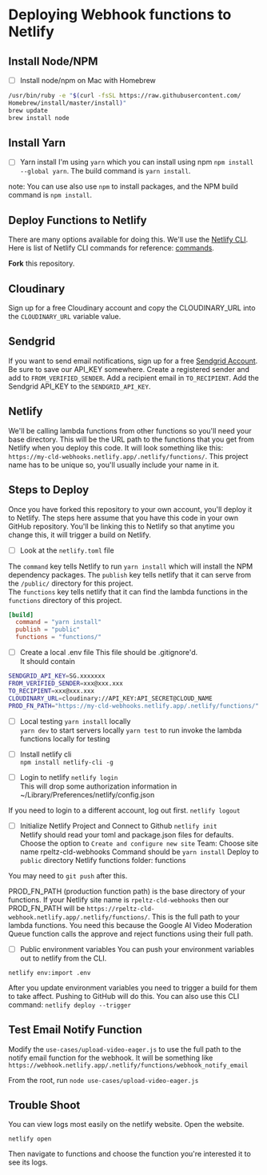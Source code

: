 # Deploying Webhook functions to Netlify

## Install Node/NPM
- [ ] Install node/npm on Mac with Homebrew

```bash
/usr/bin/ruby -e "$(curl -fsSL https://raw.githubusercontent.com/
Homebrew/install/master/install)"
brew update
brew install node
```

## Install Yarn

- [ ] Yarn install
I'm using `yarn` which you can install using npm `npm install --global yarn`.  The build command is `yarn install`. 

note: You can use also  use `npm` to install packages, and the NPM build command is `npm install`.

## Deploy Functions to Netlify

 There are many options available for doing this.  We'll use the [Netlify CLI](https://docs.netlify.com/cli/get-started/).  Here is list of Netlify CLI commands for reference: [commands](https://cli.netlify.com/).

 **Fork** this repository. 

## Cloudinary
Sign up for a free Cloudinary account and copy the CLOUDINARY_URL into the `CLOUDINARY_URL` variable value.

## Sendgrid
If you want to send email notifications, sign up for a free [Sendgrid Account](https://sendgrid.com/go/email-smtp-service-signup).  Be sure to save our API_KEY somewhere. Create a registered sender and add to `FROM_VERIFIED_SENDER`.  Add a recipient email in `TO_RECIPIENT`.  Add the Sendgrid API_KEY to the `SENDGRID_API_KEY`.  

## Netlify 
We'll be calling lambda functions from other functions so you'll need your base directory.  This will be the URL path to the functions that you get from Netlify when you deploy this code. It will look something like this: `https://my-cld-webhooks.netlify.app/.netlify/functions/`.  This project name has to be unique so, you'll usually include your name in it.

## Steps to Deploy

Once you have forked this repository to your own account, you'll deploy it to Netlify.  The steps here assume that you have this code in your own GitHub repository.  You'll be linking this to Netlify so that anytime you change this, it will trigger a build on Netlify.

- [ ] Look at the  `netlify.toml` file 

The `command` key tells Netlify to run `yarn install` which will install the NPM dependency packages.
The `publish` key  tells netlify that it can serve from the  `/public/` directory for this project.  
The `functions` key tells netlify that it can find the lambda functions in the `functions` directory of this project. 

```toml
[build]
  command = "yarn install"
  publish = "public"
  functions = "functions/"
```

- [ ] Create a local .env file
This file should be .gitignore'd.  
It should contain

```bash
SENDGRID_API_KEY=SG.xxxxxxx
FROM_VERIFIED_SENDER=xxx@xxx.xxx
TO_RECIPIENT=xxx@xxx.xxx
CLOUDINARY_URL=cloudinary://API_KEY:API_SECRET@CLOUD_NAME
PROD_FN_PATH="https://my-cld-webhooks.netlify.app/.netlify/functions/"
```

- [ ] Local testing
`yarn install` locally  
`yarn dev` to start servers locally
`yarn test` to run invoke the lambda functions locally for testing

- [ ] Install netlify cli  
`npm install netlify-cli -g`  

- [ ] Login to netlify
`netlify login`  
This will drop some authorization information in ~/Library/Preferences/netlify/config.json

If you need to login to a different account, log out first. 
`netlify logout`  

- [ ] Initialize Netlify Project and Connect to Github
`netlify init`  
Netlify should read your toml and package.json files for defaults. 
Choose the option to  `Create and configure new site`
Team: <your team>
Choose site name rpeltz-cld-webhooks
Command should be `yarn install` 
Deploy to `public` directory
Netlify functions folder: functions

You may need to `git push` after this.

PROD_FN_PATH (production function path) is the base directory of your functions.  If your Netlify site name is `rpeltz-cld-webhooks` then our PROD_FN_PATH will be `https://rpeltz-cld-webhook.netlify.app/.netlify/functions/`.  This is the full path to your lambda functions.  You need this because the Google AI Video Moderation Queue function calls the approve and reject functions using their full path.


- [ ] Public environment variables
You can push your environment variables out to netlify from the CLI. 

`netlify env:import .env` 

After you update environment variables you need to trigger a build for them to take affect.  Pushing to GitHub will do this. 
You can also use this CLI command: `netlify deploy --trigger`

## Test Email Notify Function

Modify the `use-cases/upload-video-eager.js` to use the full path to the notify email function for the webhook.  It will be something like `https://webhook.netlify.app/.netlify/functions/webhook_notify_email`

From the root, run `node use-cases/upload-video-eager.js`
## Trouble Shoot

You can view logs most easily on the netlify website. Open the website. 

`netlify open` 

Then navigate to functions and choose the function you're interested it to see its logs.



